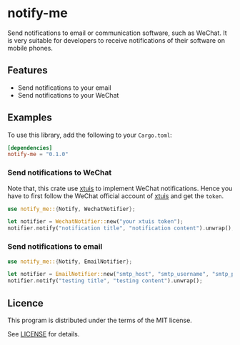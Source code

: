 # notify-me

Send notifications to email or communication software, such as WeChat.
It is very suitable for developers to receive notifications of their software on mobile phones.

## Features

- Send notifications to your email
- Send notifications to your WeChat

## Examples

To use this library, add the following to your `Cargo.toml`:

```toml
[dependencies]
notify-me = "0.1.0"
```

### Send notifications to WeChat

Note that, this crate use [xtuis](https://xtuis.cn/) to implement WeChat notifications.
Hence you have to first follow the WeChat official account of [xtuis](https://xtuis.cn/) and get the `token`.

```rust
use notify_me::{Notify, WechatNotifier};

let notifier = WechatNotifier::new("your xtuis token");
notifier.notify("notification title", "notification content").unwrap();
```

### Send notifications to email

```rust
use notify_me::{Notify, EmailNotifier};

let notifier = EmailNotifier::new("smtp_host", "smtp_username", "smtp_password", "recipient").unwrap();
notifier.notify("testing title", "testing content").unwrap();
```

## Licence

This program is distributed under the terms of the MIT license.

See [LICENSE](./LICENSE) for details.
